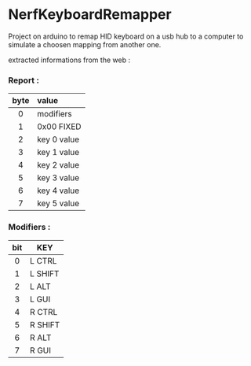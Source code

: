 NerfKeyboardRemapper
====================

Project on arduino to remap HID keyboard on a usb hub to a computer to simulate a choosen mapping from another one.

extracted informations from the web :

### Report :

| byte |  value      |
|:----:|:------------|
| 0    | modifiers   |
| 1    | 0x00 FIXED  |
| 2    | key 0 value |
| 3    | key 1 value |
| 4    | key 2 value |
| 5    | key 3 value |
| 6    | key 4 value |
| 7    | key 5 value |

### Modifiers :

| bit | KEY     |
|:---:|---------|
|  0  | L CTRL  |
|  1  | L SHIFT |
|  2  | L ALT   |
|  3  | L GUI   |
|  4  | R CTRL  |
|  5  | R SHIFT |
|  6  | R ALT   |
|  7  | R GUI   |
